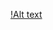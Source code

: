 [!Alt text](https://img2.joyreactor.cc/pics/post/full/it-%D1%8E%D0%BC%D0%BE%D1%80-geek-%D0%B3%D0%B8%D1%82%D1%85%D0%B0%D0%B1-%D1%80%D0%B5%D0%B7%D1%8E%D0%BC%D0%B5-7574667.png)

<!--
**Msey/Msey** is a ✨ _special_ ✨ repository because its `README.md` (this file) appears on your GitHub profile.

Here are some ideas to get you started:

- 🔭 I’m currently working on ...
- 🌱 I’m currently learning ...
- 👯 I’m looking to collaborate on ...
- 🤔 I’m looking for help with ...
- 💬 Ask me about ...
- 📫 How to reach me: ...
- 😄 Pronouns: ...
- ⚡ Fun fact: ...
-->
